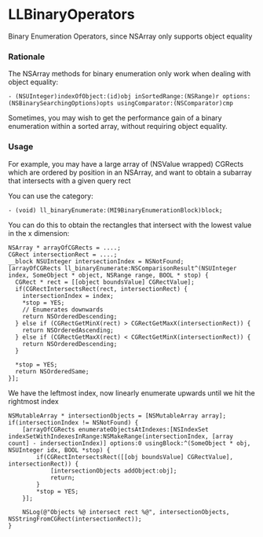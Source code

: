 LLBinaryOperators
=================

Binary Enumeration Operators, since NSArray only supports object equality

### Rationale
The NSArray methods for binary enumeration only work when dealing with object equality:

```
- (NSUInteger)indexOfObject:(id)obj inSortedRange:(NSRange)r options:(NSBinarySearchingOptions)opts usingComparator:(NSComparator)cmp
```

Sometimes, you may wish to get the performance gain of a binary enumeration within a sorted array, without requiring object equality.

### Usage

For example, you may have a large array of (NSValue wrapped) CGRects which are ordered by position in an NSArray, and want to obtain a subarray that intersects with a given query rect

You can use the category:
```
- (void) ll_binaryEnumerate:(MI9BinaryEnumerationBlock)block;
```

You can do this to obtain the rectangles that intersect with the lowest value in the x dimension:
```
NSArray * arrayOfCGRects = ....;
CGRect intersectionRect = ....;
__block NSUInteger intersectionIndex = NSNotFound;
[arrayOfCGRects ll_binaryEnumerate:NSComparisonResult^(NSUInteger index, SomeObject * object, NSRange range, BOOL * stop) {
  CGRect * rect = [[object boundsValue] CGRectValue];
  if(CGRectIntersectsRect(rect, intersectionRect) {
    intersectionIndex = index;
    *stop = YES;
    // Enumerates downwards
    return NSOrderedDescending;
  } else if (CGRectGetMinX(rect) > CGRectGetMaxX(intersectionRect)) {
    return NSOrderedAscending;
  } else if (CGRectGetMaxX(rect) < CGRectGetMinX(intersectionRect)) {
    return NSOrderedDescending;
  }
  
  *stop = YES;
  return NSOrderedSame;
}];
```

We have the leftmost index, now linearly enumerate upwards until we hit the rightmost index
```
NSMutableArray * intersectionObjects = [NSMutableArray array];
if(intersectionIndex != NSNotFound) {
    [arrayOfCGRects enumerateObjectsAtIndexes:[NSIndexSet indexSetWithIndexesInRange:NSMakeRange(intersectionIndex, [array count] - indersectionIndex)] options:0 usingBlock:^(SomeObject * obj, NSUInteger idx, BOOL *stop) {
        if(CGRectIntersectsRect([[obj boundsValue] CGRectValue], intersectionRect)) {
            [intersectionObjects addObject:obj];
            return;
        }
        *stop = YES;
    }];
    
    NSLog(@"Objects %@ intersect rect %@", intersectionObjects, NSStringFromCGRect(intersectionRect));
}
```

